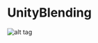 # UnityBlending

![alt tag](https://github.com/ted10401/UnityBlending/blob/master/GitHubResources/unity_blending.png)
